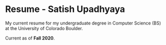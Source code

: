 # Resume - Satish Upadhyaya

My current resume for my undergraduate degree in Computer Science (BS) at the University of Colorado Boulder.

Current as of **Fall 2020**.